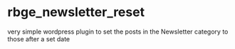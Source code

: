 # rbge_newsletter_reset
very simple wordpress plugin to set the posts in the Newsletter category to those after a set date
